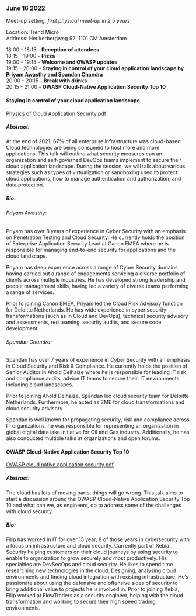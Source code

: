 ### June 16 2022
Meet-up setting: *first physical meet-up in 2,5 years*

Location: Trend Micro  
Address: Herikerbergweg 92, 1101 CM Amsterdam

18:00 - 18:15 - **Reception of attendees**  
18:15 - 19:00 - **Pizza**  
19:00 - 19:15 - **Welcome and OWASP updates**  
19:15 - 20:00 - **Staying in control of your cloud application landscape by Priyam Awasthy and Spandan Chandra**  
20:00 - 20:15 - **Break with drinks**  
20:15 - 21:00 - **OWASP Cloud-Native Application Security Top 10**

#### Staying in control of your cloud application landscape
[Physics of Cloud Application Security.pdf](https://drive.google.com/file/d/12bN1RN_8HX_1VoCKqtkXLL014i-Nt2R1/view?usp=sharing)
##### Abstract:
At the end of 2021, 67% of all enterprise infrastructure was cloud-based. Cloud technologies are being consumed to host more and more applications. This talk will outline what security measures can an organization and self-governed DevOps teams implement to secure their cloud application landscape. During the session, we will talk about various strategies such as types of virtualization or sandboxing used to protect cloud applications, how to manage authentication and authorization, and data protection.
##### Bio:
###### Priyam Awasthy:  
Priyam has over 8 years of experience in Cyber Security with an emphasis on Penetration Testing and Cloud Security. He currently holds the position of Enterprise Application Security Lead at Canon EMEA where he is responsible for managing end-to-end security for applications and the cloud landscape.  
  
Priyam has deep experience across a range of Cyber Security domains having carried out a range of engagements servicing a diverse portfolio of clients across multiple industries. He has developed strong leadership and people management skills, having led a variety of diverse teams performing a range of services.  
  
Prior to joining Canon EMEA, Priyam led the Cloud Risk Advisory function for Deloitte Netherlands. He has wide experience in cyber security transformations (such as in Cloud and DevOps), technical security advisory and assessments, red teaming, security audits, and secure code development.  
  
###### Spandan Chandra:  
Spandan has over 7 years of experience in Cyber Security with an emphasis in Cloud Security and Risk & Compliance. He currently holds the position of Senior Auditor in Ahold Delhaize where he is responsible for leading IT risk and compliance audits, advice IT teams to secure their. IT environments including cloud landscapes.  
  
Prior to joining Ahold Delhaize, Spandan led cloud security team for Deloitte Netherlands. Furthermore, he acted as SME for cloud transformations and cloud security advisory  
  
Spandan is well known for propagating security, risk and compliance across IT organizations, he was responsible for representing an organization in global digital data lake initiative for Oil and Gas industry. Additionally, he has also conducted multiple talks at organizations and open forums.

#### OWASP Cloud-Native Application Security Top 10
[OWASP cloud native application security.pdf](https://drive.google.com/file/d/1wDBc6S0qtEAgoMQeevuVtjTL9cXVCmDY/view?usp=sharing)
##### Abstract:
The cloud has lots of moving parts, things will go wrong. This talk aims to start a discussion around the OWASP Cloud-Native Application Security Top 10 and what can we, as engineers, do to address some of the challenges with cloud security. 
##### Bio:
Filip has worked in IT for over 15 year, 8 of those years in cybersecurity with a focus on infrastructure and cloud security. Currently part of Xebia Security helping customers on their cloud journeys by using security to enable to organization to grow securely and most productively. His specialties are DevSecOps and cloud security. He likes to spend time researching new technologies in the cloud. Designing, analysing cloud environments and finding cloud integration with existing infrastructure. He’s passionate about using the defensive and offensive sides of security to bring additional value to projects he is involved in. Prior to joining Xebia, Filip worked at FlowTraders as a security engineer, helping with the cloud transformation and working to secure their high speed trading environments.
